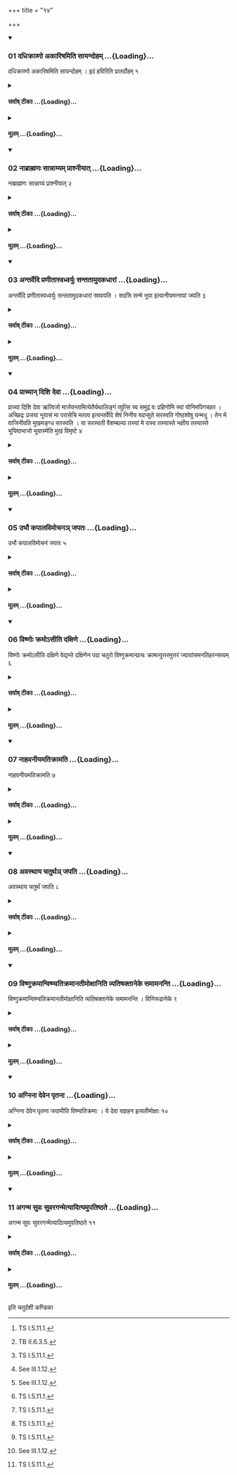 +++
title = "१४"

+++

<div class="js_include" includetitle="true" newlevelforh1="3" unfilled url="/vedAH_yajuH/taittirIyam/sUtram/ApastambaH/shrautam/vishvAsa-prastutiH/04/14/01_dadhikrAvNo_akAriShamiti_sAyandoham.md">
<details open><summary><h3>01 दधिक्राव्णो अकारिषमिति सायन्दोहम् ...{Loading}...</h3></summary>

दधिक्राव्णो अकारिषमिति सायन्दोहम् । इदं हविरिति प्रातर्दोहम् १
</details>
</div>
<div class="js_include collapsed" newlevelforh1="4" title="सर्वाष् टीकाः" unfilled url="/vedAH_yajuH/taittirIyam/sUtram/ApastambaH/shrautam/sarvASh_TIkAH/04/14/01_dadhikrAvNo_akAriShamiti_sAyandoham.md">
<details><summary><h4>सर्वाष् टीकाः ...{Loading}...</h4></summary>
<details><summary>थिते</summary>

1. With dadhikrāvṇo akāriṣam...[^1] (the sacrificer) consumes the evening-milking, with idaṁ haviḥ...[^3] (he consumes) the morning-milking.  

[^1]: TS I.5.11.1.  

[^2]: See III.1.12.  

[^3]: TB II.6.3.5.
</details>
</details>
</div>
<div class="js_include collapsed" newlevelforh1="4" title="मूलम्" unfilled url="/vedAH_yajuH/taittirIyam/sUtram/ApastambaH/shrautam/mUlam/04/14/01_dadhikrAvNo_akAriShamiti_sAyandoham.md">
<details><summary><h4>मूलम् ...{Loading}...</h4></summary>

दधिक्राव्णो अकारिषमिति सायन्दोहम् । इदं हविरिति प्रातर्दोहम् १
</details>
</div>
<div class="js_include" includetitle="true" newlevelforh1="3" unfilled url="/vedAH_yajuH/taittirIyam/sUtram/ApastambaH/shrautam/vishvAsa-prastutiH/04/14/02_nAbrAhmaNaH_sAnnAyyam_prAshnIyAt.md">
<details open><summary><h3>02 नाब्राह्मणः सान्नाय्यम् प्राश्नीयात् ...{Loading}...</h3></summary>

नाब्राह्मणः सान्नाय्यं प्राश्नीयात् २
</details>
</div>
<div class="js_include collapsed" newlevelforh1="4" title="सर्वाष् टीकाः" unfilled url="/vedAH_yajuH/taittirIyam/sUtram/ApastambaH/shrautam/sarvASh_TIkAH/04/14/02_nAbrAhmaNaH_sAnnAyyam_prAshnIyAt.md">
<details><summary><h4>सर्वाष् टीकाः ...{Loading}...</h4></summary>
<details><summary>थिते</summary>

2. A non-brahmin (sacrificer) should not consume the Sāṁnāyya.
</details>
</details>
</div>
<div class="js_include collapsed" newlevelforh1="4" title="मूलम्" unfilled url="/vedAH_yajuH/taittirIyam/sUtram/ApastambaH/shrautam/mUlam/04/14/02_nAbrAhmaNaH_sAnnAyyam_prAshnIyAt.md">
<details><summary><h4>मूलम् ...{Loading}...</h4></summary>

नाब्राह्मणः सान्नाय्यं प्राश्नीयात् २
</details>
</div>
<div class="js_include" includetitle="true" newlevelforh1="3" unfilled url="/vedAH_yajuH/taittirIyam/sUtram/ApastambaH/shrautam/vishvAsa-prastutiH/04/14/03_antarvedi_praNItAsvadhvaryuH_santatAmudakadhArAM.md">
<details open><summary><h3>03 अन्तर्वेदि प्रणीतास्वध्वर्युः सन्ततामुदकधारां ...{Loading}...</h3></summary>

अन्तर्वेदि प्रणीतास्वध्वर्युः सन्ततामुदकधारां स्रावयति । सदसि सन्मे भूया इत्यानीयमानायां जपति ३
</details>
</div>
<div class="js_include collapsed" newlevelforh1="4" title="सर्वाष् टीकाः" unfilled url="/vedAH_yajuH/taittirIyam/sUtram/ApastambaH/shrautam/sarvASh_TIkAH/04/14/03_antarvedi_praNItAsvadhvaryuH_santatAmudakadhArAM.md">
<details><summary><h4>सर्वाष् टीकाः ...{Loading}...</h4></summary>
<details><summary>थिते</summary>

3. The Adhvaryu causes to flow a continuous stream of water on the Praṇītā-water within the altar.[^1] (The sacrificer) mutters sadasi san me bhūyāḥ...[^2] while (the stream of water) is being poured.  


[^1]: See III.13.5.  

[^2]: TS I.6.5.c.
</details>
</details>
</div>
<div class="js_include collapsed" newlevelforh1="4" title="मूलम्" unfilled url="/vedAH_yajuH/taittirIyam/sUtram/ApastambaH/shrautam/mUlam/04/14/03_antarvedi_praNItAsvadhvaryuH_santatAmudakadhArAM.md">
<details><summary><h4>मूलम् ...{Loading}...</h4></summary>

अन्तर्वेदि प्रणीतास्वध्वर्युः सन्ततामुदकधारां स्रावयति । सदसि सन्मे भूया इत्यानीयमानायां जपति ३
</details>
</div>
<div class="js_include" includetitle="true" newlevelforh1="3" unfilled url="/vedAH_yajuH/taittirIyam/sUtram/ApastambaH/shrautam/vishvAsa-prastutiH/04/14/04_prAchyAn_dishi_devA.md">
<details open><summary><h3>04 प्राच्यान् दिशि देवा ...{Loading}...</h3></summary>

प्राच्यां दिशि देवा ऋत्विजो मार्जयन्तामित्येतैर्यथालिङ्गं व्युत्सि च्य समुद्रं वः प्रहिणोमि स्वां योनिमपिगच्छत । अच्छिद्रः प्रजया भूयासं मा परासेचि मत्पय इत्यन्तर्वेदि शेषं निनीय यदप्सुते सरस्वति गोष्ठश्वेषु यन्मधु । तेन मे वाजिनीवति मुखमङ्ग्ध सरस्वति । या सरस्वती वैशम्बल्या तस्यां मे रास्व तस्यास्ते भक्षीय तस्यास्ते भूयिष्ठभाजो भूयास्मेति मुखं विमृष्टे ४
</details>
</div>
<div class="js_include collapsed" newlevelforh1="4" title="सर्वाष् टीकाः" unfilled url="/vedAH_yajuH/taittirIyam/sUtram/ApastambaH/shrautam/sarvASh_TIkAH/04/14/04_prAchyAn_dishi_devA.md">
<details><summary><h4>सर्वाष् टीकाः ...{Loading}...</h4></summary>
<details><summary>थिते</summary>

4. Having poured the Praṇītā-water (in different directions) with one of the formulae (in sequence) beginning with prācyāṁ diśi devāḥ in accordance with the characteristic mark (in the formula i.e. the word referring to a particular direction), with samudraṁ vaḥ prahiṇomi... having poured the remaining water within the altar, with yadapsu te sarasvati...[^2] (the sacrificer) wipes his face.  


[^1]: TS I.6.5.d.  

[^2]: TB II.5.8.6-7.
</details>
</details>
</div>
<div class="js_include collapsed" newlevelforh1="4" title="मूलम्" unfilled url="/vedAH_yajuH/taittirIyam/sUtram/ApastambaH/shrautam/mUlam/04/14/04_prAchyAn_dishi_devA.md">
<details><summary><h4>मूलम् ...{Loading}...</h4></summary>

प्राच्यां दिशि देवा ऋत्विजो मार्जयन्तामित्येतैर्यथालिङ्गं व्युत्सि च्य समुद्रं वः प्रहिणोमि स्वां योनिमपिगच्छत । अच्छिद्रः प्रजया भूयासं मा परासेचि मत्पय इत्यन्तर्वेदि शेषं निनीय यदप्सुते सरस्वति गोष्ठश्वेषु यन्मधु । तेन मे वाजिनीवति मुखमङ्ग्ध सरस्वति । या सरस्वती वैशम्बल्या तस्यां मे रास्व तस्यास्ते भक्षीय तस्यास्ते भूयिष्ठभाजो भूयास्मेति मुखं विमृष्टे ४
</details>
</div>
<div class="js_include" includetitle="true" newlevelforh1="3" unfilled url="/vedAH_yajuH/taittirIyam/sUtram/ApastambaH/shrautam/vishvAsa-prastutiH/04/14/05_ubhau_kapAlavimochana~n_japataH.md">
<details open><summary><h3>05 उभौ कपालविमोचनञ् जपतः ...{Loading}...</h3></summary>

उभौ कपालविमोचनं जपतः ५
</details>
</div>
<div class="js_include collapsed" newlevelforh1="4" title="सर्वाष् टीकाः" unfilled url="/vedAH_yajuH/taittirIyam/sUtram/ApastambaH/shrautam/sarvASh_TIkAH/04/14/05_ubhau_kapAlavimochana~n_japataH.md">
<details><summary><h4>सर्वाष् टीकाः ...{Loading}...</h4></summary>
<details><summary>थिते</summary>

5. Both the Adhvaryu and the sacrificer mutter the formula for "unyoking the potsherds”.[^1]  


[^1]: See III.14.4.
</details>
</details>
</div>
<div class="js_include collapsed" newlevelforh1="4" title="मूलम्" unfilled url="/vedAH_yajuH/taittirIyam/sUtram/ApastambaH/shrautam/mUlam/04/14/05_ubhau_kapAlavimochana~n_japataH.md">
<details><summary><h4>मूलम् ...{Loading}...</h4></summary>

उभौ कपालविमोचनं जपतः ५
</details>
</div>
<div class="js_include" includetitle="true" newlevelforh1="3" unfilled url="/vedAH_yajuH/taittirIyam/sUtram/ApastambaH/shrautam/vishvAsa-prastutiH/04/14/06_viShNoH_kramo-sIti_daxiNe.md">
<details open><summary><h3>06 विष्णोः क्रमोऽसीति दक्षिणे ...{Loading}...</h3></summary>

विष्णोः क्रमोऽसीति दक्षिणे वेद्यन्ते दक्षिणेन पदा चतुरो विष्णुक्रमान्प्राचः क्रामत्युत्तरमुत्तरं ज्यायांसमनतिहरन्सव्यम् ६
</details>
</div>
<div class="js_include collapsed" newlevelforh1="4" title="सर्वाष् टीकाः" unfilled url="/vedAH_yajuH/taittirIyam/sUtram/ApastambaH/shrautam/sarvASh_TIkAH/04/14/06_viShNoH_kramo-sIti_daxiNe.md">
<details><summary><h4>सर्वाष् टीकाः ...{Loading}...</h4></summary>
<details><summary>थिते</summary>

6. With viṣṇoḥ kramo'si...[^1] by means of the right foot the sacrificer takes four Viṣṇu-steps (from the west) towards the east, within the altar, each next step wider (than the preceding), without bringing the left foot forward (to the right foot).  

[^1]: TS I.6.5.e-h. See TS I.7.5.4.
</details>
</details>
</div>
<div class="js_include collapsed" newlevelforh1="4" title="मूलम्" unfilled url="/vedAH_yajuH/taittirIyam/sUtram/ApastambaH/shrautam/mUlam/04/14/06_viShNoH_kramo-sIti_daxiNe.md">
<details><summary><h4>मूलम् ...{Loading}...</h4></summary>

विष्णोः क्रमोऽसीति दक्षिणे वेद्यन्ते दक्षिणेन पदा चतुरो विष्णुक्रमान्प्राचः क्रामत्युत्तरमुत्तरं ज्यायांसमनतिहरन्सव्यम् ६
</details>
</div>
<div class="js_include" includetitle="true" newlevelforh1="3" unfilled url="/vedAH_yajuH/taittirIyam/sUtram/ApastambaH/shrautam/vishvAsa-prastutiH/04/14/07_nAhavanIyamatikrAmati.md">
<details open><summary><h3>07 नाहवनीयमतिक्रामति ...{Loading}...</h3></summary>

नाहवनीयमतिक्रामति ७
</details>
</div>
<div class="js_include collapsed" newlevelforh1="4" title="सर्वाष् टीकाः" unfilled url="/vedAH_yajuH/taittirIyam/sUtram/ApastambaH/shrautam/sarvASh_TIkAH/04/14/07_nAhavanIyamatikrAmati.md">
<details><summary><h4>सर्वाष् टीकाः ...{Loading}...</h4></summary>
<details><summary>थिते</summary>

7. (At that time) he does not step beyond the Āhavanīya( fire).
</details>
</details>
</div>
<div class="js_include collapsed" newlevelforh1="4" title="मूलम्" unfilled url="/vedAH_yajuH/taittirIyam/sUtram/ApastambaH/shrautam/mUlam/04/14/07_nAhavanIyamatikrAmati.md">
<details><summary><h4>मूलम् ...{Loading}...</h4></summary>

नाहवनीयमतिक्रामति ७
</details>
</div>
<div class="js_include" includetitle="true" newlevelforh1="3" unfilled url="/vedAH_yajuH/taittirIyam/sUtram/ApastambaH/shrautam/vishvAsa-prastutiH/04/14/08_avasthAya_chaturtha~n_japati.md">
<details open><summary><h3>08 अवस्थाय चतुर्थञ् जपति ...{Loading}...</h3></summary>

अवस्थाय चतुर्थं जपति ८
</details>
</div>
<div class="js_include collapsed" newlevelforh1="4" title="सर्वाष् टीकाः" unfilled url="/vedAH_yajuH/taittirIyam/sUtram/ApastambaH/shrautam/sarvASh_TIkAH/04/14/08_avasthAya_chaturtha~n_japati.md">
<details><summary><h4>सर्वाष् टीकाः ...{Loading}...</h4></summary>
<details><summary>थिते</summary>

8. Having stood up after the third step, he mutters the fourth (formula).
</details>
</details>
</div>
<div class="js_include collapsed" newlevelforh1="4" title="मूलम्" unfilled url="/vedAH_yajuH/taittirIyam/sUtram/ApastambaH/shrautam/mUlam/04/14/08_avasthAya_chaturtha~n_japati.md">
<details><summary><h4>मूलम् ...{Loading}...</h4></summary>

अवस्थाय चतुर्थं जपति ८
</details>
</div>
<div class="js_include" includetitle="true" newlevelforh1="3" unfilled url="/vedAH_yajuH/taittirIyam/sUtram/ApastambaH/shrautam/vishvAsa-prastutiH/04/14/09_viShNukramAnviShNvatikramAnatImoxAniti_vyatiShaktAneke_samAmananti.md">
<details open><summary><h3>09 विष्णुक्रमान्विष्ण्वतिक्रमानतीमोक्षानिति व्यतिषक्तानेके समामनन्ति ...{Loading}...</h3></summary>

विष्णुक्रमान्विष्ण्वतिक्रमानतीमोक्षानिति व्यतिषक्तानेके समामनन्ति । विनिरूढानेके ९
</details>
</div>
<div class="js_include collapsed" newlevelforh1="4" title="सर्वाष् टीकाः" unfilled url="/vedAH_yajuH/taittirIyam/sUtram/ApastambaH/shrautam/sarvASh_TIkAH/04/14/09_viShNukramAnviShNvatikramAnatImoxAniti_vyatiShaktAneke_samAmananti.md">
<details><summary><h4>सर्वाष् टीकाः ...{Loading}...</h4></summary>
<details><summary>थिते</summary>

9. According to the opinion of some (ritualists) the formulae of the Viṣṇukrama, Viṣṇvatikrama, and Atīmokṣa should be recited in an intermixed (vyatiṣakta) manner. According to the opinion of the other (ritualists) (these formulae should be recited) in the consecutive (vinirūḍha) manner.[^1]  


[^1]: Thus the formulae given in the tenth Sūtra are to be used either in the order of (1) a Viṣṇukrama formula (2)a Viṣṇvatikrama formula (3) An Atīmokṣa formula or (1) all the Viṣṇukrama-formulae, (2) All the Viṣṇvatikrama-formulae. (3) All the Atīmokṣa-formulae.
</details>
</details>
</div>
<div class="js_include collapsed" newlevelforh1="4" title="मूलम्" unfilled url="/vedAH_yajuH/taittirIyam/sUtram/ApastambaH/shrautam/mUlam/04/14/09_viShNukramAnviShNvatikramAnatImoxAniti_vyatiShaktAneke_samAmananti.md">
<details><summary><h4>मूलम् ...{Loading}...</h4></summary>

विष्णुक्रमान्विष्ण्वतिक्रमानतीमोक्षानिति व्यतिषक्तानेके समामनन्ति । विनिरूढानेके ९
</details>
</div>
<div class="js_include" includetitle="true" newlevelforh1="3" unfilled url="/vedAH_yajuH/taittirIyam/sUtram/ApastambaH/shrautam/vishvAsa-prastutiH/04/14/10_agninA_devena_pRtanA.md">
<details open><summary><h3>10 अग्निना देवेन पृतना ...{Loading}...</h3></summary>

अग्निना देवेन पृतना जयामीति विष्ण्वतिक्रमाः । ये देवा यज्ञहन इत्यतीमोक्षाः १०
</details>
</div>
<div class="js_include collapsed" newlevelforh1="4" title="सर्वाष् टीकाः" unfilled url="/vedAH_yajuH/taittirIyam/sUtram/ApastambaH/shrautam/sarvASh_TIkAH/04/14/10_agninA_devena_pRtanA.md">
<details><summary><h4>सर्वाष् टीकाः ...{Loading}...</h4></summary>
<details><summary>थिते</summary>

10. (The formulae beginning with) agninā devena pr̥tanā jayāmi[^1] (are called) Viṣṇvatikrama(-formulae). The formulae beginning with ye devā yajñahanaḥ[^2] are called Atīmokṣa-formulae.  


[^1]: TS III.5.3.ac.  

[^2]: TS III.5.4.a-t.
</details>
</details>
</div>
<div class="js_include collapsed" newlevelforh1="4" title="मूलम्" unfilled url="/vedAH_yajuH/taittirIyam/sUtram/ApastambaH/shrautam/mUlam/04/14/10_agninA_devena_pRtanA.md">
<details><summary><h4>मूलम् ...{Loading}...</h4></summary>

अग्निना देवेन पृतना जयामीति विष्ण्वतिक्रमाः । ये देवा यज्ञहन इत्यतीमोक्षाः १०
</details>
</div>
<div class="js_include" includetitle="true" newlevelforh1="3" unfilled url="/vedAH_yajuH/taittirIyam/sUtram/ApastambaH/shrautam/vishvAsa-prastutiH/04/14/11_aganma_suvaH_suvaraganmetyAdityamupatiShThate.md">
<details open><summary><h3>11 अगन्म सुवः सुवरगन्मेत्यादित्यमुपतिष्ठते ...{Loading}...</h3></summary>

अगन्म सुवः सुवरगन्मेत्यादित्यमुपतिष्ठते ११
</details>
</div>
<div class="js_include collapsed" newlevelforh1="4" title="सर्वाष् टीकाः" unfilled url="/vedAH_yajuH/taittirIyam/sUtram/ApastambaH/shrautam/sarvASh_TIkAH/04/14/11_aganma_suvaH_suvaraganmetyAdityamupatiShThate.md">
<details><summary><h4>सर्वाष् टीकाः ...{Loading}...</h4></summary>
<details><summary>थिते</summary>

11. With aganma suvaḥ svaraganma...[^1] the sacrificer stands praising Āditya (sun).  


[^1]: TS I.6.6.a-e.
</details>
</details>
</div>
<div class="js_include collapsed" newlevelforh1="4" title="मूलम्" unfilled url="/vedAH_yajuH/taittirIyam/sUtram/ApastambaH/shrautam/mUlam/04/14/11_aganma_suvaH_suvaraganmetyAdityamupatiShThate.md">
<details><summary><h4>मूलम् ...{Loading}...</h4></summary>

अगन्म सुवः सुवरगन्मेत्यादित्यमुपतिष्ठते ११
</details>
</div>





  
इति चतुर्दशी कण्डिका 
